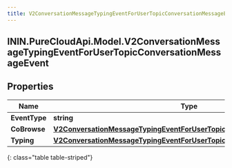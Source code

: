 ```yaml
---
title: V2ConversationMessageTypingEventForUserTopicConversationMessageEvent
---
```

## ININ.PureCloudApi.Model.V2ConversationMessageTypingEventForUserTopicConversationMessageEvent

## Properties

|Name | Type | Description | Notes|
|------------ | ------------- | ------------- | -------------|
| **EventType** | **string** |  | [optional] |
| **CoBrowse** | [**V2ConversationMessageTypingEventForUserTopicConversationEventCoBrowse**](V2ConversationMessageTypingEventForUserTopicConversationEventCoBrowse.html) |  | [optional] |
| **Typing** | [**V2ConversationMessageTypingEventForUserTopicConversationEventTyping**](V2ConversationMessageTypingEventForUserTopicConversationEventTyping.html) |  | [optional] |
{: class="table table-striped"}


